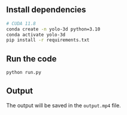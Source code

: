## Install dependencies

```bash
# CUDA 11.8
conda create -n yolo-3d python=3.10
conda activate yolo-3d
pip install -r requirements.txt
```

## Run the code

```bash
python run.py
```

## Output

The output will be saved in the `output.mp4` file.